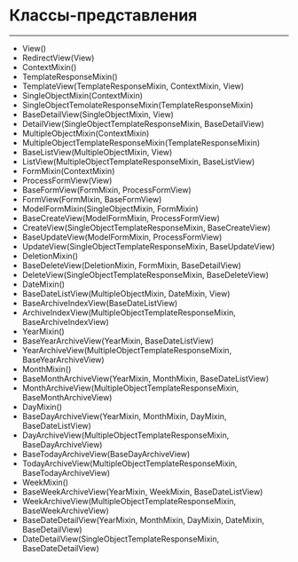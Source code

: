 # Классы-представления
---

- View()
- RedirectView(View)
- ContextMixin()
- TemplateResponseMixin()
- TemplateView(TemplateResponseMixin, ContextMixin, View)
- SingleObjectMixin(ContextMixin)
- SingleObjectTemolateResponseMixin(TemplateResponseMixin)
- BaseDetailView(SingleObjectMixin, View)
- DetailView(SingleObjectTemplateResponseMixin, BaseDetailView)
- MultipleObjectMixin(ContextMixin)
- MultipleObjectTemplateResponseMixin(TemplateResponseMixin)
- BaseListView(MultipleObjectMixin, View)
- ListView(MultipleObjectTemplateResponseMixin, BaseListView)
- FormMixin(ContextMixin)
- ProcessFormView(View)
- BaseFormView(FormMixin, ProcessFormView)
- FormView(FormMixin, BaseFormView)
- ModelFormMixin(SingleObjectMixin, FormMixin)
- BaseCreateView(ModelFormMixin, ProcessFormView)
- CreateView(SingleObjectTemplateResponseMixin, BaseCreateView)
- BaseUpdateView(ModelFormMixin, ProcessFormView)
- UpdateView(SingleObjectTemplateResponseMixin, BaseUpdateView)
- DeletionMixin()
- BaseDeleteView(DeletionMixin, FormMixin, BaseDetailView)
- DeleteView(SingleObjectTemplateResponseMixin, BaseDeleteView)
- DateMixin()
- BaseDateListView(MultipleObjectMixin, DateMixin, View)
- BaseArchiveIndexView(BaseDateListView)
- ArchiveIndexView(MultipleObjectTemplateResponseMixin, BaseArchiveIndexView)
- YearMixin()
- BaseYearArchiveView(YearMixin, BaseDateListView)
- YearArchiveView(MultipleObjectTemplateResponseMixin, BaseYearArchiveView)
- MonthMixin()
- BaseMonthArchiveView(YearMixin, MonthMixin, BaseDateListView)
- MonthArchiveView(MultipleObjectTemplateResponseMixin, BaseMonthArchiveView)
- DayMixin()
- BaseDayArchiveView(YearMixin, MonthMixin, DayMixin, BaseDateListView)
- DayArchiveView(MultipleObjectTemplateResponseMixin, BaseDayArchiveView)
- BaseTodayArchiveView(BaseDayArchiveView)
- TodayArchiveView(MultipleObjectTemplateResponseMixin, BaseTodayArchiveView)
- WeekMixin()
- BaseWeekArchiveView(YearMixin, WeekMixin, BaseDateListView)
- WeekArchiveView(MultipleObjectTemplateResponseMixin, BaseWeekArchiveView)
- BaseDateDetailView(YearMixin, MonthMixin, DayMixin, DateMixin, BaseDetailView)
- DateDetailView(SingleObjectTemplateResponseMixin, BaseDateDetailView)